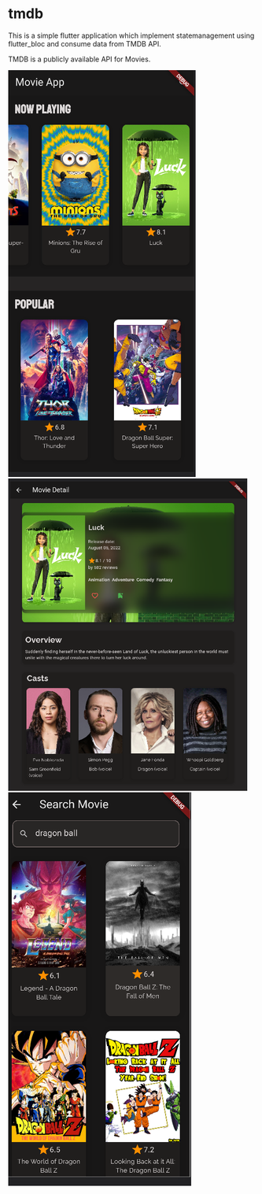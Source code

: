 # tmdb

This is a simple flutter application which implement statemanagement using flutter_bloc and consume data from TMDB API.

TMDB is a publicly available API for Movies.

![Home](images/01.png)
![Detail](images/02.png)
![Search](images/03.png)
